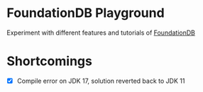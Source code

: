 # FoundationDB Playground

Experiment with different features and tutorials of [FoundationDB](https://apple.github.io/foundationdb/tutorials.html)

# Shortcomings

- [x] Compile error on JDK 17, solution reverted back to JDK 11
